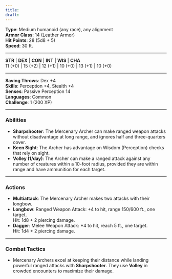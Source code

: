 ```yaml
---
title: 
draft:
---
```


**Type**: Medium humanoid (any race), any alignment  
**Armor Class**: 14 (Leather Armor)  
**Hit Points**: 28 (5d8 + 5)  
**Speed**: 30 ft.

---

**STR** | **DEX** | **CON** | **INT** | **WIS** | **CHA**  
11 (+0) | 15 (+2) | 12 (+1) | 10 (+0) | 13 (+1) | 10 (+0)

---

**Saving Throws**: Dex +4  
**Skills**: Perception +4, Stealth +4  
**Senses**: Passive Perception 14  
**Languages**: Common  
**Challenge**: 1 (200 XP)

---

### **Abilities**

- **Sharpshooter**: The Mercenary Archer can make ranged weapon attacks without disadvantage at long range, and ignores half and three-quarters cover.
- **Keen Sight**: The Archer has advantage on Wisdom (Perception) checks that rely on sight.
- **Volley (1/day)**: The Archer can make a ranged attack against any number of creatures within a 10-foot radius, provided they are within range and have ammunition for each target.

---

### **Actions**

- **Multiattack**: The Mercenary Archer makes two attacks with their longbow.
- **Longbow**: Ranged Weapon Attack: +4 to hit, range 150/600 ft., one target.  
    Hit: 1d8 + 2 piercing damage.
- **Dagger**: Melee Weapon Attack: +4 to hit, reach 5 ft., one target.  
    Hit: 1d4 + 2 piercing damage.

---

### **Combat Tactics**

- Mercenary Archers excel at keeping their distance while landing powerful ranged attacks with **Sharpshooter**. They use **Volley** in crowded encounters to maximize their damage.